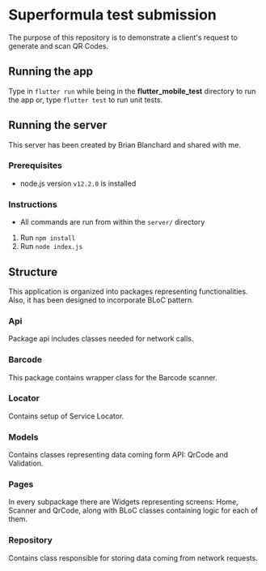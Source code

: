 # Superformula test submission 

The purpose of this repository is to demonstrate a client's request to generate and scan QR Codes.

## Running the app

Type in `flutter run` while being in the **flutter_mobile_test** directory to run the app or, type `flutter test` to run unit tests.

## Running the server

This server has been created by Brian Blanchard and shared with me.

### Prerequisites
- node.js version `v12.2.0` is installed

### Instructions
- All commands are run from within the `server/` directory
1. Run `npm install`
2. Run `node index.js`

## Structure

This application is organized into packages representing functionalities. Also, it has been designed to incorporate BLoC pattern.

### Api

Package api includes classes needed for network calls.

### Barcode

This package contains wrapper class for the Barcode scanner.

### Locator

Contains setup of Service Locator.

### Models

Contains classes representing data coming form API: QrCode and Validation.

### Pages

In every subpackage there are Widgets representing screens: Home, Scanner and QrCode, along with BLoC classes containing logic for each of them.

### Repository

Contains class responsible for storing data coming from network requests. 